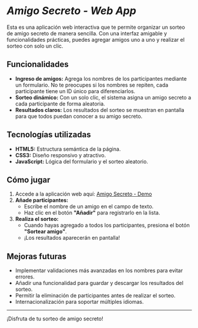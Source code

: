 # *Amigo Secreto - Web App*

Esta es una aplicación web interactiva que te permite organizar un sorteo de amigo secreto de manera sencilla. Con una interfaz amigable y funcionalidades prácticas, puedes agregar amigos uno a uno y realizar el sorteo con solo un clic.

## Funcionalidades

- **Ingreso de amigos:** Agrega los nombres de los participantes mediante un formulario. No te preocupes si los nombres se repiten, cada participante tiene un ID único para diferenciarlos.
- **Sorteo dinámico:** Con un solo clic, el sistema asigna un amigo secreto a cada participante de forma aleatoria.
- **Resultados claros:** Los resultados del sorteo se muestran en pantalla para que todos puedan conocer a su amigo secreto.

## Tecnologías utilizadas

- **HTML5:** Estructura semántica de la página.
- **CSS3:** Diseño responsivo y atractivo.
- **JavaScript:** Lógica del formulario y el sorteo aleatorio.

## Cómo jugar

1. Accede a la aplicación web aquí: [Amigo Secreto - Demo](https://raffarraffalopez.github.io/alura_oracle_one_G8/)
2. **Añade participantes:**
   - Escribe el nombre de un amigo en el campo de texto.
   - Haz clic en el botón **"Añadir"** para registrarlo en la lista.
3. **Realiza el sorteo:**
   - Cuando hayas agregado a todos los participantes, presiona el botón **"Sortear amigo"**.
   - ¡Los resultados aparecerán en pantalla!

##  Mejoras futuras

- Implementar validaciones más avanzadas en los nombres para evitar errores.
- Añadir una funcionalidad para guardar y descargar los resultados del sorteo.
- Permitir la eliminación de participantes antes de realizar el sorteo.
- Internacionalización para soportar múltiples idiomas.

---

¡Disfruta de tu sorteo de amigo secreto!
